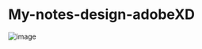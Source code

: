 # My-notes-design-adobeXD
![image](https://user-images.githubusercontent.com/66561370/190864408-67751781-502f-49bd-80c4-8dc07392bf71.png)

